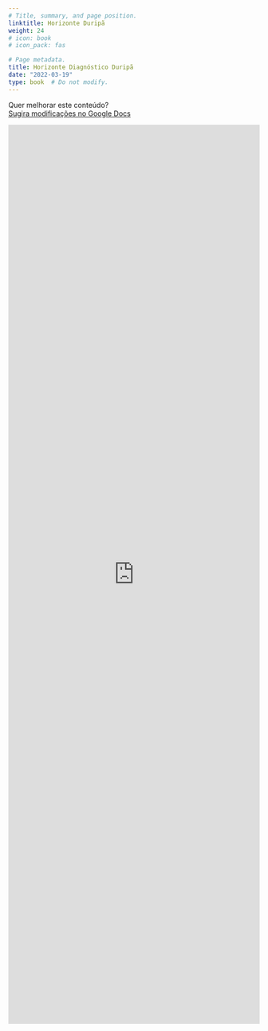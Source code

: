 ```yaml
---
# Title, summary, and page position.
linktitle: Horizonte Duripã
weight: 24
# icon: book
# icon_pack: fas

# Page metadata.
title: Horizonte Diagnóstico Duripã
date: "2022-03-19"
type: book  # Do not modify.
---
```


Quer melhorar este conteúdo?<br>
[<i class="fa fa-edit" aria-hidden="true"></i> Sugira modificações no Google Docs][edit]

[edit]: https://docs.google.com/document/d/1lhg_4mpHT1GKNvZOaFSyVI92JyqyZw4stvu-XfY_0Yk/edit?usp=sharing

<iframe frameborder="0" style="width: 100%; height: 1800px" src="https://docs.google.com/document/d/e/2PACX-1vT8xqzrheg5UY1qYnrG2Vq36VIWMZWBmMhp3hrmW2iAO6Q2ck7LqdKsEYb1cPlVM64tBacF6emdY24Y/pub?embedded=true"></iframe>
